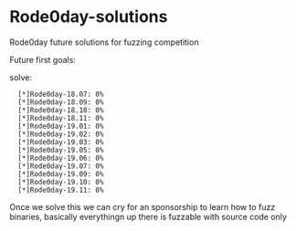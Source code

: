 # Rode0day-solutions
Rode0day future solutions for fuzzing competition

Future first goals:

   solve:

      [*]Rode0day-18.07: 0%
      [*]Rode0day-18.09: 0%
      [*]Rode0day-18.10: 0%
      [*]Rode0day-18.11: 0%
      [*]Rode0day-19.01: 0%
      [*]Rode0day-19.02: 0%
      [*]Rode0day-19.03: 0%
      [*]Rode0day-19.05: 0%
      [*]Rode0day-19.06: 0%
      [*]Rode0day-19.07: 0%
      [*]Rode0day-19.09: 0%
      [*]Rode0day-19.10: 0%
      [*]Rode0day-19.11: 0%

  Once we solve this we can cry for an sponsorship to learn how to fuzz binaries, basically everythingn up there is fuzzable with source code only
